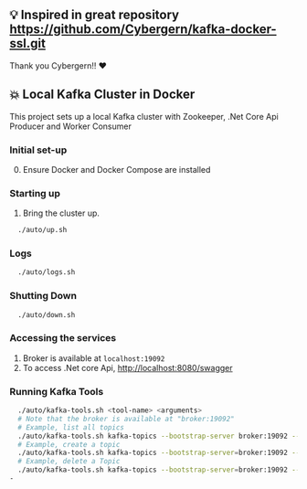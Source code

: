## 💡 Inspired in great repository https://github.com/Cybergern/kafka-docker-ssl.git

Thank you Cybergern!! ❤️

## 💥 Local Kafka Cluster in Docker

This project sets up a local Kafka cluster with Zookeeper, .Net Core Api Producer and Worker Consumer

### Initial set-up

0. Ensure Docker and Docker Compose are installed

### Starting up

1. Bring the cluster up.
  ```sh
    ./auto/up.sh
  ```

### Logs

```sh
  ./auto/logs.sh

```

### Shutting Down

```sh
  ./auto/down.sh

```
### Accessing the services

1. Broker is available at `localhost:19092`
2. To access .Net core Api, [http://localhost:8080/swagger](http://localhost:8080/swagger)

### Running Kafka Tools

```sh
  ./auto/kafka-tools.sh <tool-name> <arguments>
  # Note that the broker is available at "broker:19092"
  # Example, list all topics
  ./auto/kafka-tools.sh kafka-topics --bootstrap-server broker:19092 --list
  # Example, create a topic
  ./auto/kafka-tools.sh kafka-topics --bootstrap-server=broker:19092 --create --topic UserEmail --partitions 1 --replication-factor 1
  # Example, delete a Topic
  ./auto/kafka-tools.sh kafka-topics --bootstrap-server=broker:19092 --delete --topic UserEmail
-
```
